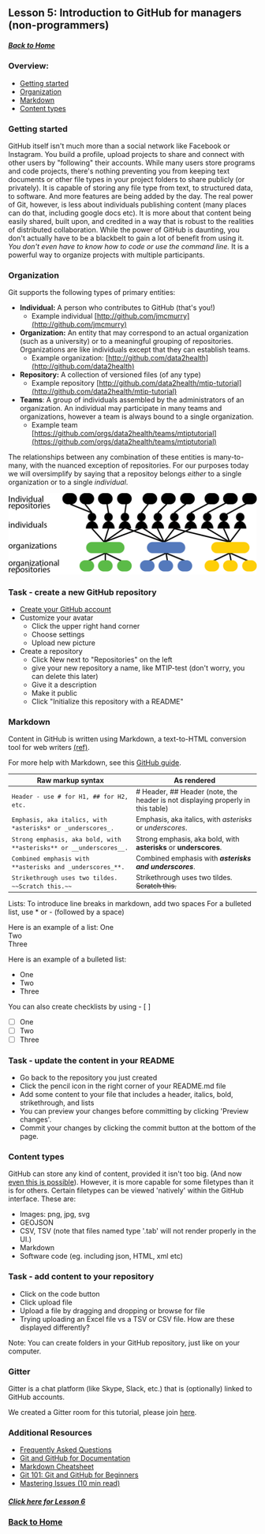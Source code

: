 ## Lesson 5: Introduction to GitHub for managers (non-programmers)
##### [Back to Home](../index.md)
### Overview:
- [Getting started](#getting-started)
- [Organization](#organization)
- [Markdown](#markdown)
- [Content types](#content)

### Getting started

GitHub itself isn't much more than a social network like Facebook or Instagram. You build a profile, upload projects to share and connect with other users by "following" their accounts. While many users store programs and code projects, there's nothing preventing you from keeping text documents or other file types in your project folders to share publicly (or privately). It is capable of storing any file type from text, to structured data, to software. And more features are being added by the day. The real power of Git, however, is less about individuals publishing content (many places can do that, including google docs etc). It is more about that content being easily shared, built upon, and credited in a way that is robust to the realities of distributed collaboration. While the power of GitHub is daunting, you don't actually have to be a blackbelt to gain a lot of benefit from using it. *You don't even have to know how to code or use the command line.* It is a powerful way to organize projects with multiple participants.

### Organization

Git supports the following types of primary entities:

- **Individual:** A person who contributes to GitHub (that's you!) 
  - Example individual [http://github.com/jmcmurry](http://github.com/jmcmurry)
- **Organization:** An entity that may correspond to an actual organization (such as a university) or to a meaningful grouping of repositories. Organizations are like individuals except that they can establish teams. 
  - Example organization: [http://github.com/data2health](http://github.com/data2health)
- **Repository:** A collection of versioned files (of any type)
  - Example repository [http://github.com/data2health/mtip-tutorial](http://github.com/data2health/mtip-tutorial)
- **Teams**: A group of individuals assembled by the administrators of an organization. An individual may participate in many teams and organizations, however a team is always bound to a single organization. 
  - Example team [https://github.com/orgs/data2health/teams/mtiptutorial](https://github.com/orgs/data2health/teams/mtiptutorial)

The relationships between any combination of these entities is many-to-many, with the nuanced exception of repositories.
For our purposes today we will oversimplify by saying that a repositoy belongs *either* to a single organization or to a single *individual*.

![](../howto/images/github-organizations-teams-repos.png)

### Task - create a new GitHub repository
- [Create your GitHub account](https://github.com/)
- Customize your avatar
	- Click the upper right hand corner
	- Choose settings
	- Upload new picture
- Create a repository 
	- Click New next to "Repositories" on the left
	- give your new repository a name, like MTIP-test (don't worry, you can delete this later)
	- Give it a description
	- Make it public
	- Click "Initialize this repository with a README"

### Markdown

Content in GitHub is written using Markdown, a text-to-HTML conversion tool for web writers [(ref)](https://kirkstrobeck.github.io/whatismarkdown.com/).

For more help with Markdown, see this [GitHub guide](https://help.github.com/categories/writing-on-github/).

| Raw markup syntax | As rendered |
|-------------|------------|
|`Header - use # for H1, ## for H2, etc.`|# Header, ## Header (note, the header is not displaying properly in this table)|
|`Emphasis, aka italics, with *asterisks* or _underscores_.`|Emphasis, aka italics, with *asterisks* or _underscores_.|
|`Strong emphasis, aka bold, with **asterisks** or __underscores__.`|Strong emphasis, aka bold, with **asterisks** or __underscores__.
|`Combined emphasis with **asterisks and _underscores_**.`|Combined emphasis with **_asterisks and underscores_**.|
|`Strikethrough uses two tildes. ~~Scratch this.~~` | Strikethrough uses two tildes. ~~Scratch this.~~ |

Lists:
To introduce line breaks in markdown, add two spaces
For a bulleted list, use * or - (followed by a space)

Here is an example of a list:
One  
Two  
Three  

Here is an example of a bulleted list:
- One
- Two
- Three

You can also create checklists by using - [ ]
- [ ] One
- [ ] Two
- [ ] Three

### Task - update the content in your README
- Go back to the repository you just created
- Click the pencil icon in the right corner of your README.md file
- Add some content to your file that includes a header, italics, bold, strikethrough, and lists
- You can preview your changes before committing by clicking 'Preview changes'.
- Commit your changes by clicking the commit button at the bottom of the page.

### Content types

GitHub can store any kind of content, provided it isn't too big. (And now [even this is possible](https://git-lfs.github.com/)).
However, it is more capable for some filetypes than it is for others. Certain filetypes can be viewed 'natively' within the GitHub interface. These are:

- Images: png, jpg, svg
- GEOJSON
- CSV, TSV (note that files named type '.tab' will not render properly in the UI.)
- Markdown
- Software code (eg. including json, HTML, xml etc)

### Task - add content to your repository
- Click on the code button
- Click upload file
- Upload a file by dragging and dropping or browse for file
- Trying uploading an Excel file vs a TSV or CSV file. How are these displayed differently?

Note: You can create folders in your GitHub repository, just like on your computer.

### Gitter
Gitter is a chat platform (like Skype, Slack, etc.) that is (optionally) linked to GitHub accounts.

We created a Gitter room for this tutorial, please join [here](https://gitter.im/tis-lab/MTIP-tutorial?utm_source=share-link&utm_medium=link&utm_campaign=share-link).


### Additional Resources
- [Frequently Asked Questions](FAQ)
- [Git and GitHub for Documentation](http://www.slideshare.net/annegentle/git-and-github-for-documentation)
- [Markdown Cheatsheet](https://github.com/adam-p/markdown-here/wiki/Markdown-Cheatsheet)
- [Git 101: Git and GitHub for Beginners](http://www.slideshare.net/HubSpot/git-101-git-and-github-for-beginners)
- [Mastering Issues (10 min read)](https://guides.github.com/features/issues/)


##### [Click here for Lesson 6](https://data2health.github.io/mtip-tutorial/lessons/Lesson6.html) 
### [Back to Home](../index.md)

